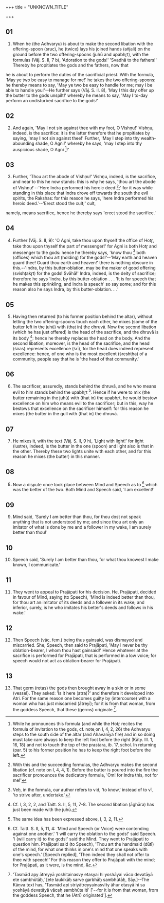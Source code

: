 +++
title = "UNKNOWN_TITLE"

+++


## 01
1. When he (the Adhvaryu) is about to make the second libation with the offering-spoon (sruc), he (twice) lays his joined hands (añjali) on the ground before the two offering-spoons (juhū and upabhr̥t), with the formulas (Vāj. S. II, 7 b), 'Adoration to the gods!' 'Svadhā to the fathers!' Thereby he propitiates the gods and the fathers, now that

he is about to perform the duties of the sacrificial priest. With the formula, 'May ye two be easy to manage for me!' he takes the two offering-spoons: he thereby means to say, 'May ye two be easy to handle for me; may I be able to handle you!'--He further says (Vāj. S. II. 8), 'May I this day offer up the butter to the gods unspilt!' whereby he means to say, 'May I to-day perform an undisturbed sacrifice to the gods!'

## 02
2. And again, 'May I not sin against thee with my foot, O Vishṇu!' Vishṇu, indeed, is the sacrifice: it is the latter therefore that he propitiates by saying, 'may I not sin against thee!' Further, 'May I step into thy wealth-abounding shade, O Agni!' whereby he says, 'may I step into thy auspicious shade, O Agni [^fn_322]!'

[^fn_322]: While he pronounces this formula (and while the Hotr̥ recites the formula of invitation to the gods, cf. note on I, 4, 2, 26) the Adhvaryu steps to the south side of the altar (and Āhavanīya fire) and in so doing must take care always to keep the left foot before the right (Kāty. III. 1, 16, 18) and not to touch the top of the prastara, ib. 17, schol. In returning (par. 5) to his former position he has to keep the right foot before the left.

## 03
3. Further, 'Thou art the abode of Vishṇu!' Vishṇu, indeed, is the sacrifice, and near to this he now stands: this is why he says, 'thou art the abode of Vishṇu!'--'Here Indra performed his heroic deed [^fn_323];' for it was while standing in this place that Indra drove off towards the south the evil spirits, the Rakshas: for this reason he says, 'here Indra performed his heroic deed.'--'Erect stood the cult;' cult,

[^fn_323]: With this and the succeeding formulas, the Adhvaryu makes the second libation (cf. note on I, 4, 4, 1). Before the butter is poured into the fire the sacrificer pronounces the dedicatory formula, 'Om! for Indra this, not for me!'

namely, means sacrifice, hence he thereby says 'erect stood the sacrifice.'

## 04
4. Further (Vāj. S. II, 9): 'O Agni, take thou upon thyself the office of Hotr̥, take thou upon thyself the part of messenger!' for Agni is both Hotr̥ and messenger to the gods: hence he thereby says, 'know thou [^fn_324] both (offices) which thou art (holding) for the gods!'--'May earth and heaven guard thee! Guard thou earth and heaven!' there is nothing obscure in this.--'Indra, by this butter-oblation, may be the maker of good offering (svishṭakr̥t) for the gods! Svāhā!' Indra, indeed, is the deity of sacrifice; therefore he says 'Indra, by this butter-oblation . . . 'It is for speech that he makes this sprinkling, and Indra is speech' so say some; and for this reason also he says Indra, by this butter-oblation. . .'

[^fn_324]: Veḥ, in the formula, our author refers to vid, 'to know,' instead of to vī, 'to strive after, undertake.'

## 05
5. Having then returned (to his former position behind the altar), without letting the two offering-spoons touch each other, he mixes (some of the butter left in the juhū) with (that in) the dhruvā. Now the second libation (which he has just offered) is the head of the sacrifice, and the dhruvā is its body [^fn_325]: hence he thereby replaces the head on the body. And the second libation, moreover, is the head of the sacrifice, and the head (śiras) represents excellence (śrī), for the head does indeed represent excellence: hence, of one who is the most excellent (śreshṭḥa) of a community, people say that he is 'the head of that community.'

[^fn_325]: Cf. I, 3, 2, 2, and Taitt. S. II, 5, 11, 7-8. The second libation (āghāra) has just been made with the juhū.

## 06
6. The sacrificer, assuredly, stands behind the dhruvā, and he who means evil to him stands behind the upabhr̥t [^fn_326]. Hence if he were to mix (the butter remaining in the juhū) with (that in) the upabhr̥t, he would bestow excellence on him who means evil to the sacrificer; but in this, way he bestows that excellence on the sacrificer himself: for this reason he mixes (the butter in the gull with (that in) the dhruvā.

[^fn_326]: The same idea has been expressed above, I, 3, 2, 11.

## 07
7. He mixes it, with the text (Vāj. S. II, 9 h), 'Light with light!' for light (lustre), indeed, is the butter in the one (spoon) and light also is that in the other. Thereby these two lights unite with each other, and for this reason he mixes (the butter) in this manner.

## 08
8. Now a dispute once took place between Mind and Speech as to [^fn_327] which was the better of the two. Both Mind and Speech said, 'I am excellent!'

[^fn_327]: Cf. Taitt. S. II, 5, 11, 4: 'Mind and Speech (or Voice) were contending against one another.' 'I will carry the oblation to the gods!' said Speech. 'I (will carry it) to the gods!' said the Mind. They went to Prajāpati to question him. Prajāpati said (to Speech), 'Thou art the handmaid (dūtī) of the mind, for what one thinks in one's mind that one speaks with one's speech.' [Speech replied], 'Then indeed they shall not offer to thee with speech!' For this reason they offer to Prajāpati with the mind; for Prajāpati, as it were, is the mind, &c.

## 09
9. Mind said, 'Surely I am better than thou, for thou dost not speak anything that is not understood by me; and since thou art only an imitator of what is done by me and a follower in my wake, I am surely better than thou!'

## 10
10. Speech said, 'Surely I am better than thou, for what thou knowest I make known, I communicate.'

## 11
11. They went to appeal to Prajāpati for his decision. He, Prajāpati, decided in favour of Mind, saying (to Speech), 'Mind is indeed better than thou, for thou art an imitator of its deeds and a follower in its wake; and inferior, surely, is he who imitates his better's deeds and follows in his wake.'

## 12
12. Then Speech (vāc, fem.) being thus gainsaid, was dismayed and miscarried. She, Speech, then said to Prajāpati, 'May I never be thy oblation-bearer, I whom thou hast gainsaid!' Hence whatever at the sacrifice is performed for Prajāpati, that is performed in a low voice; for speech would not act as oblation-bearer for Prajāpati.

## 13
13. That germ (retas) the gods then brought away in a skin or in some (vessel). They asked: 'Is it here (atra)?' and therefore it developed into Atri. For the same reason one becomes guilty by (intercourse) with a woman who has just miscarried (ātreyī); for it is from that woman, from the goddess Speech, that these (germs) originate [^fn_328].

[^fn_328]: 'Tasmād apy ātreyyā yoshitainasvy etasyai hi yoshāyai vāco devatāyā ete sambhūtāḥ,' [ete laukikāḥ sarve garbhāḥ sambhūtāḥ, Sāy.]--The Kāṇva text has, 'Tasmād api striyātreyyainasvīty āhur etasyā hi sa yoshāyā devatāyā vācaḥ sambhūta iti' ['--for it is from that woman, from the goddess Speech, that he (Atri) originated'].

